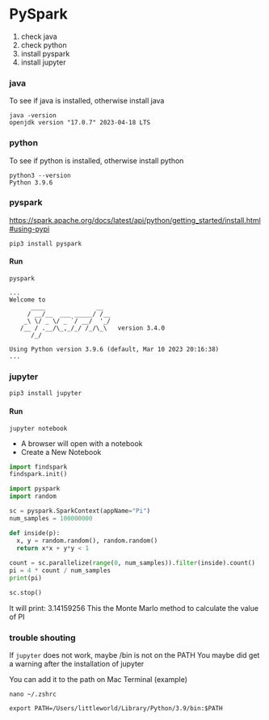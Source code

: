 
# PySpark


1. check java 
2. check python
3. install pyspark
4. install jupyter

### java
To see if java is installed, otherwise install java
```text
java -version
openjdk version "17.0.7" 2023-04-18 LTS
```

### python
To see if python is installed, otherwise install python
```text
python3 --version
Python 3.9.6
```


### pyspark

https://spark.apache.org/docs/latest/api/python/getting_started/install.html#using-pypi

```text
pip3 install pyspark
```
#### Run 
```text
pyspark

...
Welcome to
      ____              __
     / __/__  ___ _____/ /__
    _\ \/ _ \/ _ `/ __/  '_/
   /__ / .__/\_,_/_/ /_/\_\   version 3.4.0
      /_/

Using Python version 3.9.6 (default, Mar 10 2023 20:16:38)
...
```


### jupyter
```text
pip3 install jupyter
```


#### Run

```text
jupyter notebook
```
- A browser will open with a notebook
- Create a New Notebook


```python
import findspark
findspark.init()

import pyspark
import random

sc = pyspark.SparkContext(appName="Pi")
num_samples = 100000000

def inside(p):     
  x, y = random.random(), random.random()
  return x*x + y*y < 1
  
count = sc.parallelize(range(0, num_samples)).filter(inside).count()
pi = 4 * count / num_samples
print(pi)

sc.stop()
```
It will print:  3.14159256
This the Monte Marlo method to calculate the value of PI


### trouble shouting

If `jupyter` does not work, maybe <python>/bin is not on the PATH
You maybe did get a warning after the installation of jupyter

You can add it to the path on Mac Terminal (example)
```text
nano ~/.zshrc

export PATH=/Users/littleworld/Library/Python/3.9/bin:$PATH
```





